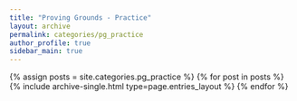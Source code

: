 ```yaml
---
title: "Proving Grounds - Practice"
layout: archive
permalink: categories/pg_practice
author_profile: true
sidebar_main: true
---
```



{% assign posts = site.categories.pg_practice %}
{% for post in posts %} {% include archive-single.html type=page.entries_layout %} {% endfor %}